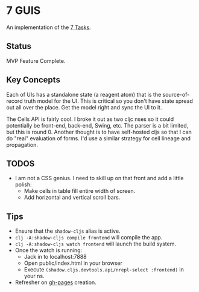 # 7 GUIS
An implementation of the [7 Tasks](https://eugenkiss.github.io/7guis/tasks).

## Status
MVP Feature Complete.

## Key Concepts

Each of UIs has a standalone state (a reagent atom) that is the source-of-record truth model for the UI. This is critical so you don't have state spread out all over the place. Get the model right and sync the UI to it.

The Cells API is fairly cool. I broke it out as two cljc nses so it could potentially be front-end, back-end, Swing, etc. The parser is a bit limited, but this is round 0. Another thought is to have self-hosted cljs so that I can do "real" evaluation of forms. I'd use a similar strategy for cell lineage and propagation.

## TODOS

* I am not a CSS genius. I need to skill up on that front and add a little polish:
  * Make cells in table fill entire width of screen.
  * Add horizontal and vertical scroll bars.

## Tips

* Ensure that the `shadow-cljs` alias is active.
* `clj -A:shadow-cljs compile frontend` will compile the app.
* `clj -A:shadow-cljs watch frontend` will launch the build system.
* Once the watch is running:
  * Jack in to localhost:7888
  * Open public/index.html in your browser
  * Execute `(shadow.cljs.devtools.api/nrepl-select :frontend)` in your ns.
* Refresher on [gh-pages](https://jiafulow.github.io/blog/2020/07/09/create-gh-pages-branch-in-existing-repo/) creation.